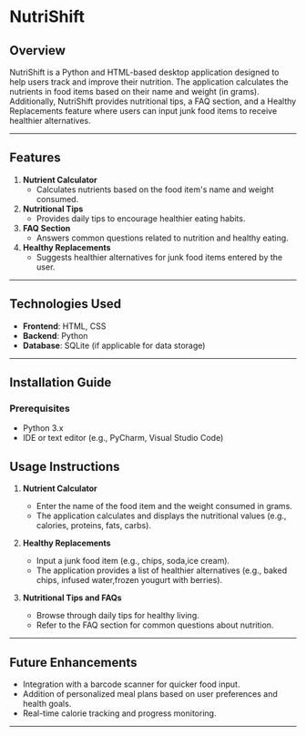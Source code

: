 # NutriShift

## Overview
NutriShift is a Python and HTML-based desktop application designed to help users track and improve their nutrition. The application calculates the nutrients in food items based on their name and weight (in grams). Additionally, NutriShift provides nutritional tips, a FAQ section, and a Healthy Replacements feature where users can input junk food items to receive healthier alternatives.

---

## Features
1. **Nutrient Calculator**
   - Calculates nutrients based on the food item's name and weight consumed.
2. **Nutritional Tips**
   - Provides daily tips to encourage healthier eating habits.
3. **FAQ Section**
   - Answers common questions related to nutrition and healthy eating.
4. **Healthy Replacements**
   - Suggests healthier alternatives for junk food items entered by the user.

---

## Technologies Used
- **Frontend**: HTML, CSS
- **Backend**: Python
- **Database**: SQLite (if applicable for data storage)

---

## Installation Guide

### Prerequisites
- Python 3.x
- IDE or text editor (e.g., PyCharm, Visual Studio Code)


## Usage Instructions

1. **Nutrient Calculator**
   - Enter the name of the food item and the weight consumed in grams.
   - The application calculates and displays the nutritional values (e.g., calories, proteins, fats, carbs).

2. **Healthy Replacements**
   - Input a junk food item (e.g., chips, soda,ice cream).
   - The application provides a list of healthier alternatives (e.g., baked chips, infused water,frozen yougurt with berries).

3. **Nutritional Tips and FAQs**
   - Browse through daily tips for healthy living.
   - Refer to the FAQ section for common questions about nutrition.

---

## Future Enhancements
- Integration with a barcode scanner for quicker food input.
- Addition of personalized meal plans based on user preferences and health goals.
- Real-time calorie tracking and progress monitoring.

---
